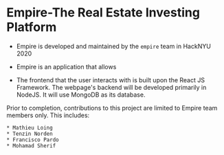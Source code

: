 # Empire-The Real Estate Investing Platform

- Empire is developed and maintained by the `empire` team in HackNYU 2020

- Empire is an application that allows 

- The frontend that the user interacts with is built upon the React JS Framework. The webpage's backend will be developed primarily in NodeJS. It will use MongoDB as its database.


Prior to completion, contributions to this project are limited to Empire team members only. This includes:

    * Mathieu Loing
    * Tenzin Norden
    * Francisco Pardo
    * Mohamad Sherif

